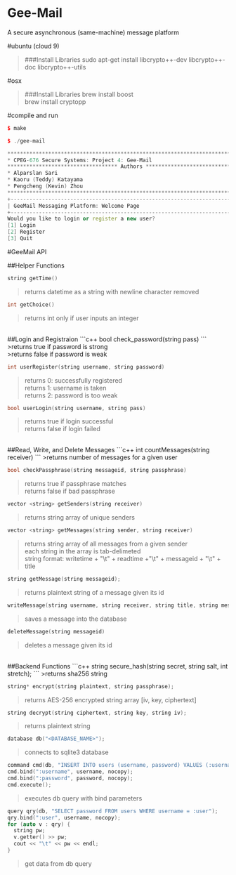 # Gee-Mail
A secure asynchronous (same-machine) message platform


#ubuntu (cloud 9)
>###Install Libraries
>sudo apt-get install libcrypto++-dev libcrypto++-doc libcrypto++-utils<br >

#osx
>###Install Libraries
>brew install boost<br />
>brew install cryptopp

#compile and run
```cpp
$ make

$ ./gee-mail

*********************************************************************************
* CPEG-676 Secure Systems: Project 4: Gee-Mail                                  *
*********************************** Authors *************************************
* Alparslan Sari                                                                *
* Kaoru (Teddy) Katayama                                                        *
* Pengcheng (Kevin) Zhou                                                        *
*********************************************************************************
+-------------------------------------------------------------------------------+
| GeeMail Messaging Platform: Welcome Page                                      |
+-------------------------------------------------------------------------------+
Would you like to login or register a new user?
[1] Login
[2] Register
[3] Quit
```

#GeeMail API

##Helper Functions
```c++
string getTime()
```
>returns datetime as a string with newline character removed

```c++
int getChoice()
```
>returns int only if user inputs an integer

<br />
##Login and Registraion
```c++
bool check_password(string pass)
```
>returns true if password is strong<br />
>returns false if password is weak

```c++
int userRegister(string username, string password)
```
>returns 0: successfully registered<br />
>returns 1: username is taken<br />
>returns 2: password is too weak<br />

```c++
bool userLogin(string username, string pass)
```
>returns true if login successful<br />
>returns false if login failed

<br />
##Read, Write, and Delete Messages
```c++
int countMessages(string receiver)
```
>returns number of messages for a given user

```c++
bool checkPassphrase(string messageid, string passphrase)
```
>returns true if passphrase matches<br />
>returns false if bad passphrase

```c++
vector <string> getSenders(string receiver)
```
>returns string array of unique senders

```c++
vector <string> getMessages(string sender, string receiver)
```
>returns string array of all messages from a given sender<br />
>each string in the array is tab-delimeted <br />
> string format: writetime + "\t" + readtime +"\t" + messageid + "\t" + title<br />

```c++
string getMessage(string messageid);
```
>returns plaintext string of a message given its id 

```c++
writeMessage(string username, string receiver, string title, string message, string writetime, string readtime, string passphrase);
```
>saves a message into the database

```c++
deleteMessage(string messageid)
```
>deletes a message given its id

<br />
##Backend Functions
```c++
string secure_hash(string secret, string salt, int stretch);
```
>returns sha256 string

```c++
string* encrypt(string plaintext, string passphrase);
```
>returns AES-256 encrypted string array [iv, key, ciphertext]

```c++
string decrypt(string ciphertext, string key, string iv);
```
>returns plaintext string

```c++
database db("<DATABASE_NAME>");
```
>connects to sqlite3 database

```c++
command cmd(db, "INSERT INTO users (username, password) VALUES (:username, :password)");
cmd.bind(":username", username, nocopy);
cmd.bind(":password", password, nocopy);
cmd.execute();
```
>executes db query with bind parameters

```c++
query qry(db, "SELECT password FROM users WHERE username = :user");
qry.bind(":user", username, nocopy);
for (auto v : qry) {
  string pw;
  v.getter() >> pw;
  cout << "\t" << pw << endl;  
}
```
>get data from db query
